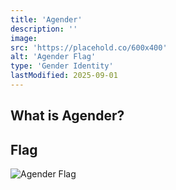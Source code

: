 ```yaml
---
title: 'Agender'
description: ''
image:
src: 'https://placehold.co/600x400'
alt: 'Agender Flag'
type: 'Gender Identity'
lastModified: 2025-09-01
---
```


## What is Agender?


## Flag
![Agender Flag](https://nuxt.com/new-social.jpg)